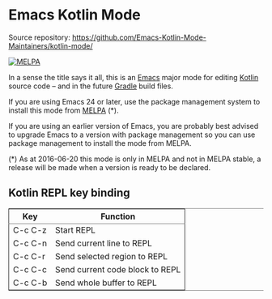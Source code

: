 # Emacs Kotlin Mode

Source repository: https://github.com/Emacs-Kotlin-Mode-Maintainers/kotlin-mode/

[![MELPA](https://melpa.org/packages/kotlin-mode-badge.svg)](https://melpa.org/#/kotlin-mode)

In a sense the title says it all, this is an [Emacs](https://www.gnu.org/software/emacs/) major mode for
editing [Kotlin](http://kotlinlang.org/) source code – and in the future [Gradle](http://gradle.org/) build
files.

If you are using Emacs 24 or later, use the package management system to install this mode from
[MELPA](http://melpa.org/) (*).

If you are using an earlier version of Emacs, you are probably best advised to upgrade Emacs to a version
with package management so you can use package management to install the mode from MELPA.



(*) As at 2016-06-20 this mode is only in MELPA and not in MELPA stable, a release will be made when a
version is ready to be declared.

## Kotlin REPL key binding

<table border="2" cellspacing="0" cellpadding="6" rules="groups" frame="hsides">


<colgroup>
<col  class="org-left" />

<col  class="org-left" />
</colgroup>
<thead>
<tr>
<th scope="col" class="org-left">Key</th>
<th scope="col" class="org-left">Function</th>
</tr>
</thead>

<tbody>
<tr>
<td class="org-left">C-c C-z</td>
<td class="org-left">Start REPL</td>
</tr>


<tr>
<td class="org-left">C-c C-n</td>
<td class="org-left">Send current line to REPL</td>
</tr>


<tr>
<td class="org-left">C-c C-r</td>
<td class="org-left">Send selected region to REPL</td>
</tr>


<tr>
<td class="org-left">C-c C-c</td>
<td class="org-left">Send current code block to REPL</td>
</tr>


<tr>
<td class="org-left">C-c C-b</td>
<td class="org-left">Send whole buffer to REPL</td>
</tr>
</tbody>
</table>
